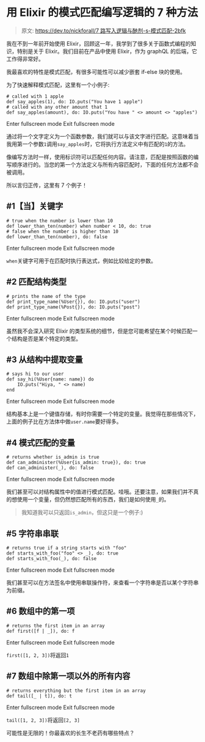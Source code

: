 # 用 Elixir 的模式匹配编写逻辑的 7 种方法

> 原文: [https://dev.to/nickforall/7 路写入逻辑与酏剂-s-模式匹配-2bfk](https://dev.to/nickforall/7-ways-to-write-logic-with-elixir-s-pattern-matching-2bfk)

我在不到一年前开始使用 Elixir，回顾这一年，我学到了很多关于函数式编程的知识，特别是关于 Elixir。我们目前在产品中使用 Elixir，作为 graphQL 的后端，它工作得非常好。

我最喜欢的特性是模式匹配，有很多可能性可以减少嵌套 if-else 块的使用。

为了快速解释模式匹配，这里有一个小例子:

```
# called with 1 apple
def say_apples(1), do: IO.puts("You have 1 apple")
# called with any other amount that 1
def say_apples(amount), do: IO.puts("You have " <> amount <> "apples") 
```

Enter fullscreen mode Exit fullscreen mode

通过将一个文字定义为一个函数参数，我们就可以与该文字进行匹配。这意味着当我用第一个参数`1`调用`say_apples`时，它将执行方法定义中有匹配的`1`的方法。

像编写方法时一样，使用标识符可以匹配任何内容。请注意，匹配是按照函数的编写顺序进行的。当您的第一个方法定义与所有内容匹配时，下面的任何方法都不会被调用。

所以言归正传，这里有 7 个例子！

## #1【当】关键字

```
# true when the number is lower than 10
def lower_than_ten(number) when number < 10, do: true
# false when the number is higher than 10
def lower_than_ten(number), do: false 
```

Enter fullscreen mode Exit fullscreen mode

`when`关键字可用于在匹配时执行表达式，例如比较给定的参数。

## #2 匹配结构类型

```
# prints the name of the type
def print_type_name(%User{}), do: IO.puts("user")
def print_type_name(%Post{}), do: IO.puts("post") 
```

Enter fullscreen mode Exit fullscreen mode

虽然我不会深入研究 Elixir 的类型系统的细节，但是您可能希望在某个时候匹配一个结构是否是某个特定的类型。

## #3 从结构中提取变量

```
# says hi to our user
def say_hi(%User{name: name}) do
    IO.puts("Hiya, " <> name)
end 
```

Enter fullscreen mode Exit fullscreen mode

结构基本上是一个键值存储，有时你需要一个特定的变量。我觉得在那些情况下，上面的例子比在方法体中做`user.name`要好得多。

## #4 模式匹配的变量

```
# returns whether is_admin is true
def can_administer(%User{is_admin: true}), do: true
def can_administer(_), do: false 
```

Enter fullscreen mode Exit fullscreen mode

我们甚至可以对结构属性中的值进行模式匹配。哇哦。还要注意，如果我们并不真的想使用一个变量，但仍然想匹配所有的东西，我们是如何使用`_`的。

> 我知道我可以只返回`is_admin`，但这只是一个例子:)

## #5 字符串串联

```
# returns true if a string starts with "foo"
def starts_with_foo("foo" <> _), do: true
def starts_with_foo(_), do: false 
```

Enter fullscreen mode Exit fullscreen mode

我们甚至可以在方法签名中使用串联操作符，来查看一个字符串是否以某个字符串为前缀。

## #6 数组中的第一项

```
# returns the first item in an array
def first([f | _]), do: f 
```

Enter fullscreen mode Exit fullscreen mode

`first([1, 2, 3])`将返回`1`

## #7 数组中除第一项以外的所有内容

```
# returns everything but the first item in an array
def tail([_ | t]), do: t 
```

Enter fullscreen mode Exit fullscreen mode

`tail([1, 2, 3])`将返回`[2, 3]`

可能性是无限的！你最喜欢的长生不老药有哪些特点？